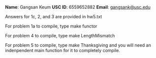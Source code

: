 **Name**: Gangsan Keum
**USC ID**: 6559652882
**Email**: gangsank@usc.edu

Answers for 1c, 2, and 3 are provided in hw5.txt

For problem 1a to compile, type make functor

For problem 4 to compile, type make LengthMismatch

For problem 5 to compile, type make Thanksgiving 
and you will need an indenpendent main function for it 
to completely compile.